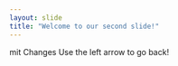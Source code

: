 ```yaml
---
layout: slide
title: "Welcome to our second slide!"
---
```

mit Changes
Use the left arrow to go back!
